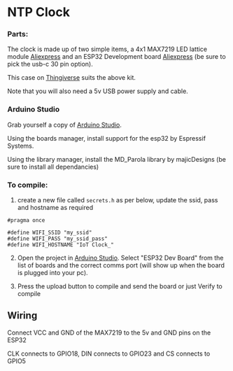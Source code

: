 # NTP Clock

### Parts:

The clock is made up of two simple items, a 4x1 MAX7219 LED lattice module [Aliexpress](https://www.aliexpress.com/item/32907492270.html) and an ESP32 Development board [Aliexpress](https://www.aliexpress.com/item/1005006154020092.html) (be sure to pick the usb-c 30 pin option).

This case on [Thingiverse](https://www.thingiverse.com/thing:2885225) suits the above kit.

Note that you will also need a 5v USB power supply and cable.

### Arduino Studio

Grab yourself a copy of [Arduino Studio](https://www.arduino.cc/en/software/).

Using the boards manager, install support for the esp32 by Espressif Systems.

Using the library manager, install the MD_Parola library by majicDesigns (be sure to install all dependancies)

### To compile:

1. create a new file called `secrets.h` as per below, update the ssid, pass and hostname as required

```
#pragma once

#define WIFI_SSID "my_ssid"
#define WIFI_PASS "my_ssid_pass"
#define WIFI_HOSTNAME "IoT Clock_"
```

2. Open the project in [Arduino Studio](https://www.arduino.cc/en/software/). Select "ESP32 Dev Board" from the list of boards and the correct comms port (will show up when the board is plugged into your pc).

3. Press the upload button to compile and send the board or just Verify to compile

## Wiring

Connect VCC and GND of the MAX7219 to the 5v and GND pins on the ESP32

CLK connects to GPIO18, DIN connects to GPIO23 and CS connects to GPIO5
